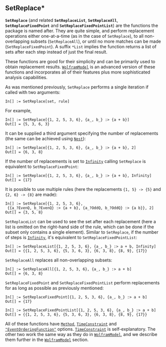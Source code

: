 ## SetReplace*

**`SetReplace`** (and related **`SetReplaceList`**, **`SetReplaceAll`**, **`SetReplaceFixedPoint`** and **`SetReplaceFixedPointList`**) are the functions the package is named after. They are quite simple, and perform replacement operations either one-at-a-time (as in the case of `SetReplace`), to all non-overlapping subsets (`SetReplaceAll`), or until no more matches can be made (`SetReplaceFixedPoint`). A suffix `*List` implies the function returns a list of sets after each step instead of just the final result.

These functions are good for their simplicity and can be primarily used to obtain replacement results. [`WolframModel`](WolframModel.md#wolframmodel-and-wolframmodelevolutionobject) is an advanced version of these functions and incorporates all of their features plus more sophisticated analysis capabilities.

As was mentioned previously, `SetReplace` performs a single iteration if called with two arguments:

```wl
In[] := SetReplace[set, rule]
```

For example,

```wl
In[] := SetReplace[{1, 2, 5, 3, 6}, {a_, b_} :> {a + b}]
Out[] = {5, 3, 6, 3}
```

It can be supplied a third argument specifying the number of replacements (the same can be achieved using [`Nest`](https://reference.wolfram.com/language/ref/Nest.html)):

```wl
In[] := SetReplace[{1, 2, 5, 3, 6}, {a_, b_} :> {a + b}, 2]
Out[] = {6, 3, 8}
```

If the number of replacements is set to [`Infinity`](https://reference.wolfram.com/language/ref/Infinity.html) calling `SetReplace` is equivalent to `SetReplaceFixedPoint`:

```wl
In[] := SetReplace[{1, 2, 5, 3, 6}, {a_, b_} :> {a + b}, Infinity]
Out[] = {17}
```

It is possible to use multiple rules (here the replacements `{1, 5} -> {5}` and `{2, 6} -> {8}` are made):

```wl
In[] := SetReplace[{1, 2, 5, 3, 6},
 {{a_?EvenQ, b_?EvenQ} :> {a + b}, {a_?OddQ, b_?OddQ} :> {a b}}, 2]
Out[] = {3, 5, 8}
```

`SetReplaceList` can be used to see the set after each replacement (here a list is omitted on the right-hand side of the rule, which can be done if the subset only contains a single element). Similar to `SetReplace`, if the number of steps is [`Infinity`](https://reference.wolfram.com/language/ref/Infinity.html), it's equivalent to `SetReplaceFixedPointList`:

```wl
In[] := SetReplaceList[{1, 2, 5, 3, 6}, {a_, b_} :> a + b, Infinity]
Out[] = {{1, 2, 5, 3, 6}, {5, 3, 6, 3}, {6, 3, 8}, {8, 9}, {17}}
```

`SetReplaceAll` replaces all non-overlapping subsets:

```wl
In[] := SetReplaceAll[{1, 2, 5, 3, 6}, {a_, b_} :> a + b]
Out[] = {6, 3, 8}
```

`SetReplaceFixedPoint` and `SetReplaceFixedPointList` perform replacements for as long as possible as previously mentioned:

```wl
In[] := SetReplaceFixedPoint[{1, 2, 5, 3, 6}, {a_, b_} :> a + b]
Out[] = {17}
```

```wl
In[] := SetReplaceFixedPointList[{1, 2, 5, 3, 6}, {a_, b_} :> a + b]
Out[] = {{1, 2, 5, 3, 6}, {5, 3, 6, 3}, {6, 3, 8}, {8, 9}, {17}}
```

All of these functions have [`Method`](Properties.md#method), [`TimeConstraint`](Properties.md#timeconstraint) and [`"EventOrderingFunction"`](Properties.md#eventorderingfunction) options. [`TimeConstraint`](Properties.md#timeconstraint) is self-explanatory. The other two work the same way as they do in [`WolframModel`](WolframModel.md#wolframmodel-and-wolframmodelevolutionobject), and we describe them further in the [`WolframModel`](WolframModel.md#wolframmodel-and-wolframmodelevolutionobject) section.